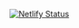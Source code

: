 [![Netlify Status](https://api.netlify.com/api/v1/badges/26af7422-4627-4e21-9a66-ac92ac99caf5/deploy-status)](https://app.netlify.com/projects/magnificent-froyo-f4c96e/deploys)
